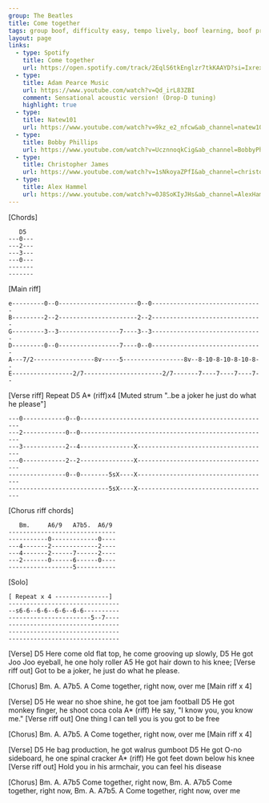 ```yaml
---
group: The Beatles
title: Come together
tags: group boof, difficulty easy, tempo lively, boof learning, boof priority
layout: page
links:
  - type: Spotify
    title: Come together
    url: https://open.spotify.com/track/2EqlS6tkEnglzr7tkKAAYD?si=IxrexeflQhuDKxz6MQar8A
  - type: 
    title: Adam Pearce Music
    url: https://www.youtube.com/watch?v=Qd_irL83ZBI
    comment: Sensational acoustic version! (Drop-D tuning)
    highlight: true
  - type: 
    title: Natew101
    url: https://www.youtube.com/watch?v=9kz_e2_nfcw&ab_channel=natew101
  - type: 
    title: Bobby Phillips
    url: https://www.youtube.com/watch?v=UcznnoqkCig&ab_channel=BobbyPhillipps
  - type: 
    title: Christopher James
    url: https://www.youtube.com/watch?v=1sNkoyaZPfI&ab_channel=christopherjamesmus
  - type: 
    title: Alex Hammel
    url: https://www.youtube.com/watch?v=0J8SoKIyJHs&ab_channel=AlexHamel
---
```



[Chords]
```
   D5 
---0---
---2---
---3---
---0---
-------
-------
```

[Main riff]
```
e---------0--0----------------------0--0-------------------------------
B---------2--2----------------------2--2-------------------------------
G---------3--3-----------------7----3--3-------------------------------
D---------0--0-----------------7----0--0-------------------------------
A---7/2-----------------8v-----5-----------------8v--8-10-8-10-8-10-8--
E-----------------2/7----------------------2/7-------7----7----7----7--
```

[Verse riff]
  Repeat D5     A* (riff)x4        [Muted strum "..be a joker he just do what he please"]
```
---0------------0--0-----------------------------------------------------
---2------------0--0-----------------------------------------------------
---3------------2--4---------------X-------------------------------------
---0------------2--2---------------X-------------------------------------
----------------0--0--------5sX----X-------------------------------------
----------------------------5sX----X-------------------------------------
```

[Chorus riff chords]
```
   Bm.     A6/9   A7b5.  A6/9
------------------------------
-----------0-------------0----
---4-------2-------------2----
---4-------2------7------2----
---2-------0------6------0----
------------------5-----------
```

[Solo]
```
[ Repeat x 4 ---------------]
-------------------------------
--s6-6--6-6--6-6--6-6----------
-----------------------5--7----
-------------------------------
-------------------------------
-------------------------------
```

[Verse]
D5
Here come old flat top, he come grooving up slowly,
D5
He got Joo Joo eyeball, he one holy roller
A5
He got hair down to his knee;
[Verse riff out]
Got to be a joker, he just do what he please.

[Chorus]
     Bm.       A.    A7b5. A
Come together, right now,  over me
[Main riff x 4]

[Verse]
D5
He wear no shoe shine, he got toe jam football
D5
He got monkey finger, he shoot coca cola
        A* (riff) 
He say, "I know you, you know me."
[Verse riff out]
One thing I can tell you is you got to be free 
 
[Chorus]
     Bm.       A.    A7b5. A
Come together, right now,  over me
[Main riff x 4]

[Verse] 
D5
He bag production, he got walrus gumboot
D5
He got O-no sideboard, he one spinal cracker
       A* (riff) 
He got feet down below his knee
[Verse riff out]
Hold you in his armchair, you can feel his disease
 
 
[Chorus]
     Bm.       A.    A7b5
Come together, right now,
     Bm.       A.    A7b5
Come together, right now,
     Bm.       A.    A7b5. A
Come together, right now,  over me



